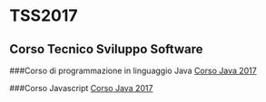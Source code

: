 # TSS2017
## Corso Tecnico Sviluppo Software

###Corso di programmazione in linguaggio Java
[Corso Java 2017](https://github.com/maboglia/TSS2017/tree/master/CorsoJava2017)


###Corso Javascript
[Corso Java 2017](https://github.com/maboglia/TSS2017/tree/master/CorsoJavascript)



